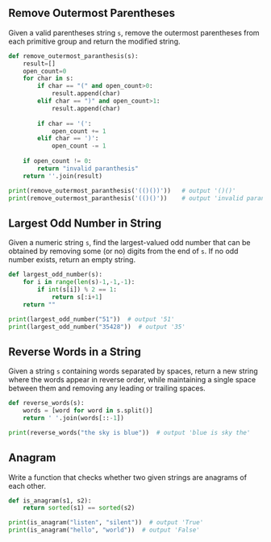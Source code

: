 ## Remove Outermost Parentheses
Given a valid parentheses string `s`, remove the outermost parentheses from each primitive group and return the modified string.

```python
def remove_outermost_paranthesis(s):
    result=[]
    open_count=0
    for char in s:
        if char == "(" and open_count>0:
            result.append(char)
        elif char == ")" and open_count>1:
            result.append(char)
        
        if char == '(': 
            open_count += 1
        elif char == ')':
            open_count -= 1
        
    if open_count != 0:
        return "invalid paranthesis"
    return ''.join(result)

print(remove_outermost_paranthesis('(()())'))   # output '()()'
print(remove_outermost_paranthesis('(()()'))    # output 'invalid paranthesis'
```

## Largest Odd Number in String
Given a numeric string `s`, find the largest-valued odd number that can be obtained by removing some (or no) digits from the end of `s`. If no odd number exists, return an empty string.

```python
def largest_odd_number(s):
    for i in range(len(s)-1,-1,-1):
        if int(s[i]) % 2 == 1:
            return s[:i+1]
    return ""

print(largest_odd_number("51"))  # output '51'
print(largest_odd_number("35428"))  # output '35'
```

## Reverse Words in a String
Given a string `s` containing words separated by spaces, return a new string where the words appear in reverse order, while maintaining a single space between them and removing any leading or trailing spaces.

```python
def reverse_words(s):
    words = [word for word in s.split()]
    return ' '.join(words[::-1])

print(reverse_words("the sky is blue"))  # output 'blue is sky the'
```

## Anagram
Write a function that checks whether two given strings are anagrams of each other.

```python
def is_anagram(s1, s2):
    return sorted(s1) == sorted(s2)

print(is_anagram("listen", "silent"))  # output 'True'
print(is_anagram("hello", "world"))  # output 'False'
